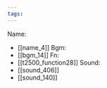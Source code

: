 ```yaml
---
tags:
---
```

Name:
- [[name_4]]
Bgm:
- [[bgm_14]]
Fn:
- [[t2500_function28]]
Sound:
- [[sound_406]]
- [[sound_140]]
